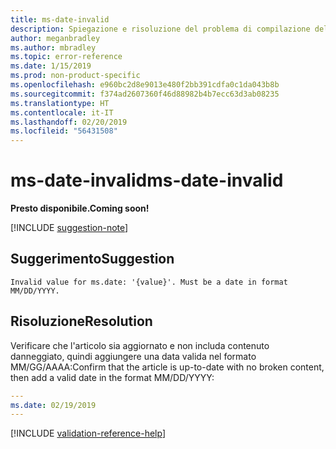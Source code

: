 ```yaml
---
title: ms-date-invalid
description: Spiegazione e risoluzione del problema di compilazione della documentazione ms-date-invalid
author: meganbradley
ms.author: mbradley
ms.topic: error-reference
ms.date: 1/15/2019
ms.prod: non-product-specific
ms.openlocfilehash: e960bc2d8e9013e480f2bb391cdfa0c1da043b8b
ms.sourcegitcommit: f374ad2607360f46d88982b4b7ecc63d3ab08235
ms.translationtype: HT
ms.contentlocale: it-IT
ms.lasthandoff: 02/20/2019
ms.locfileid: "56431508"
---
```

# <a name="ms-date-invalid"></a><span data-ttu-id="61da8-103">ms-date-invalid</span><span class="sxs-lookup"><span data-stu-id="61da8-103">ms-date-invalid</span></span>

<span data-ttu-id="61da8-104">**Presto disponibile.**</span><span class="sxs-lookup"><span data-stu-id="61da8-104">**Coming soon!**</span></span>

[!INCLUDE [suggestion-note](includes/suggestion-note.md)]

## <a name="suggestion"></a><span data-ttu-id="61da8-105">Suggerimento</span><span class="sxs-lookup"><span data-stu-id="61da8-105">Suggestion</span></span>

`Invalid value for ms.date: '{value}'. Must be a date in format MM/DD/YYYY.`

## <a name="resolution"></a><span data-ttu-id="61da8-106">Risoluzione</span><span class="sxs-lookup"><span data-stu-id="61da8-106">Resolution</span></span>

<span data-ttu-id="61da8-107">Verificare che l'articolo sia aggiornato e non includa contenuto danneggiato, quindi aggiungere una data valida nel formato MM/GG/AAAA:</span><span class="sxs-lookup"><span data-stu-id="61da8-107">Confirm that the article is up-to-date with no broken content, then add a valid date in the format MM/DD/YYYY:</span></span>

```yml
---
ms.date: 02/19/2019
---
```

<!--make sure to add this file to your includes folder and verify the path-->
[!INCLUDE [validation-reference-help](includes/validation-reference-help.md)]
